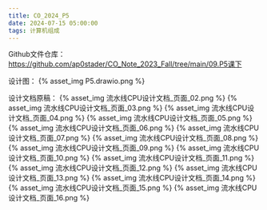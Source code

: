 ```yaml
---
title: CO_2024_P5
date: 2024-07-15 05:00:00
tags: 计算机组成
---
```


Github文件仓库：
https://github.com/ap0stader/CO_Note_2023_Fall/tree/main/09.P5课下

设计图：
{% asset_img P5.drawio.png %}

设计文档原稿：
{% asset_img 流水线CPU设计文档_页面_02.png %}
{% asset_img 流水线CPU设计文档_页面_03.png %}
{% asset_img 流水线CPU设计文档_页面_04.png %}
{% asset_img 流水线CPU设计文档_页面_05.png %}
{% asset_img 流水线CPU设计文档_页面_06.png %}
{% asset_img 流水线CPU设计文档_页面_07.png %}
{% asset_img 流水线CPU设计文档_页面_08.png %}
{% asset_img 流水线CPU设计文档_页面_09.png %}
{% asset_img 流水线CPU设计文档_页面_10.png %}
{% asset_img 流水线CPU设计文档_页面_11.png %}
{% asset_img 流水线CPU设计文档_页面_12.png %}
{% asset_img 流水线CPU设计文档_页面_13.png %}
{% asset_img 流水线CPU设计文档_页面_14.png %}
{% asset_img 流水线CPU设计文档_页面_15.png %}
{% asset_img 流水线CPU设计文档_页面_16.png %}
